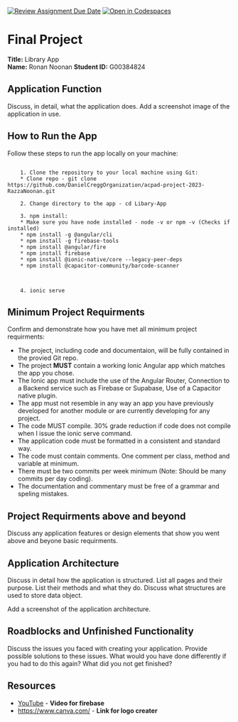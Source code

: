 [![Review Assignment Due Date](https://classroom.github.com/assets/deadline-readme-button-24ddc0f5d75046c5622901739e7c5dd533143b0c8e959d652212380cedb1ea36.svg)](https://classroom.github.com/a/HTlAZVnP)
[![Open in Codespaces](https://classroom.github.com/assets/launch-codespace-7f7980b617ed060a017424585567c406b6ee15c891e84e1186181d67ecf80aa0.svg)](https://classroom.github.com/open-in-codespaces?assignment_repo_id=13064466)
# Final Project

**Title:** Library App  
**Name:** Ronan Noonan
**Student ID:** G00384824 

## Application Function

Discuss, in detail, what the application does. Add a screenshot image of the application in use. 

## How to Run the App

Follow these steps to run the app locally on your machine:
```

    1. Clone the repository to your local machine using Git: 
    * Clone repo - git clone https://github.com/DanielCreggOrganization/acpad-project-2023-RazzaNoonan.git

    2. Change directory to the app - cd Libary-App

    3. npm install:
    * Make sure you have node installed - node -v or npm -v (Checks if installed)
    * npm install -g @angular/cli
    * npm install -g firebase-tools
    * npm install @angular/fire
    * npm install firebase
    * npm install @ionic-native/core --legacy-peer-deps
    * npm install @capacitor-community/barcode-scanner



    4. ionic serve
```

## Minimum Project Requirments

Confirm and demonstrate how you have met all minimum project requirments:

* The project, including code and documentaion, will be fully contained in the provied Git repo.
* The project **MUST** contain a working Ionic Angular app which matches the app you chose.
* The Ionic app must include the use of the Angular Router, Connection to a Backend service such as Firebase or Supabase, Use of a Capacitor native plugin.
* The app must not resemble in any way an app you have previously developed for another module or are currently developing for any project. 
* The code MUST compile. 30% grade reduction if code does not compile when I issue the ionic serve command. 
* The application code must be formatted in a consistent and standard way.
* The code must contain comments. One comment per class, method and variable at minimum.
* There must be two commits per week minimum (Note: Should be many commits per day coding).
* The documentation and commentary must be free of a grammar and speling mistakes.

## Project Requirments above and beyond

Discuss any application features or design elements that show you went above and beyone basic requirments.

## Application Architecture

Discuss in detail how the application is structured. List all pages and their purpose. List their methods and what they do. Discuss what structures are used to store data object.

Add a screenshot of the application architecture.

## Roadblocks and Unfinished Functionality

Discuss the issues you faced with creating your application. Provide possible solutions to these issues. What would you have done differently if you had to do this again? What did you not get finished?

## Resources

* [YouTube](https://www.youtube.com/watch?v=Y0vH5Cm3HAk) - **Video for firebase**
* https://www.canva.com/ - **Link for logo creater** 